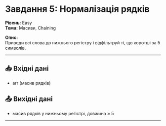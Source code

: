 # Завдання 5: Нормалізація рядків
**Рівень:** Easy  
**Тема:** Масиви, Chaining  

**Опис:**  
Приведи всі слова до нижнього регістру і відфільтруй ті, що коротші за 5 символів.  

---
## 📥 Вхідні дані
- arr (масив рядків)

## 📤 Вихідні дані
- масив рядків у нижньому регістрі, довжина ≥ 5

---